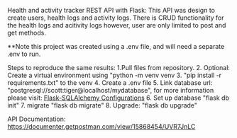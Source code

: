 Health and activity tracker REST API with Flask:
This API was design to create users, health logs and activity logs. There is CRUD functionality for the health logs and acitivity logs however, user are only limited to post and get methods. 

**Note this project was created using a .env file, and will need a separate .env to run. 

Steps to reproduce the same results:
1.Pull files from repository.
2. Optional: Create a virtual environment using "python -m venv venv
3. "pip install -r requirements.txt" to the venv
4. Create a .env file
5. Link database url: "postgresql://scott:tiger@localhost/mydatabase", for more information please visit: [Flask-SQLAlchemy Configurations](https://flask-sqlalchemy.palletsprojects.com/en/2.x/config/)
6. Set up database "flask db init"
7. migrate "flask db migrate"
8. Upgrade: "flask db upgrade"




API Documentation:
https://documenter.getpostman.com/view/15868454/UVR7JnLC